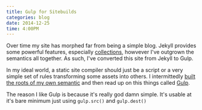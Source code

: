 ```yaml
---
title: Gulp for Sitebuilds
categories: blog
date: 2014-12-25
time: 4:00PM
---
```


Over time my site has morphed far from being a simple blog. Jekyll provides some powerful features, especially [collections](), howvever I've outgrown the semantics all together. As such, I've converted this site from Jekyll to Gulp.

In my ideal world, a static site compiler should just be a script or a very simple set of rules transforming some assets into others. I intermittedly [built the roots of my own semantic]() and then read up on this things called [Gulp]().

The reason I like Gulp is because it's really god damn simple. It's usable at it's bare minimum just using `gulp.src()` and `gulp.dest()`
